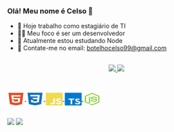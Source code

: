 ### Olá! Meu nome é Celso 👋


- 🔭 Hoje trabalho como estagiário de TI
- 👨‍💻 Meu foco é ser um desenvolvedor
- 🌱 Atualmente estou estudando Node
- 💬 Contate-me no email: botelhocelso99@gmail.com

##

<div align="center">
  <a href="https://github.com/celso14/celso14">
  <img height="180em" src="https://github-readme-stats.vercel.app/api?username=celso14&show_icons=true&theme=calm&include_all_commits=true&count_private=true"/>
  <img height="180em" src="https://github-readme-stats.vercel.app/api/top-langs/?username=celso14&layout=compact&langs_count=7&theme=calm"/>
</div>

##  
  
<div style="display: inline_block"><br>
  <img align="center" alt="Celso-HTML" height="30" width="40" src="https://github.com/devicons/devicon/blob/master/icons/html5/html5-plain.svg" title="HTML5">
  <img align="center" alt="Celso-CSS" height="30" width="40" src="https://github.com/devicons/devicon/blob/master/icons/css3/css3-plain.svg" title="CSS3">
  <img align="center" alt="Celso-Js" height="30" width="40" src="https://github.com/devicons/devicon/blob/master/icons/javascript/javascript-plain.svg" title="Javascript">
  <img align="center" alt="Celso-TS" height="30" width="40" src="https://github.com/devicons/devicon/blob/master/icons/typescript/typescript-plain.svg" title="Typescript">
    <img align="center" alt="Celso-Node" height="30" width="40" src="https://github.com/devicons/devicon/blob/master/icons/nodejs/nodejs-plain.svg" title="Node">
</div>

  
##
  
<div>
  <a href = "mailto:contatobotelhocelso99@gmail.com"><img src="https://img.shields.io/badge/-Gmail-%23333?style=for-the-badge&logo=gmail&logoColor=white" target="_blank"></a>
  <a href="https://www.linkedin.com/in/celso-botelho-brito-0040bb223/" target="_blank"><img src="https://img.shields.io/badge/-LinkedIn-%230077B5?style=for-the-badge&logo=linkedin&logoColor=white" target="_blank"></a> 
</div>
  
